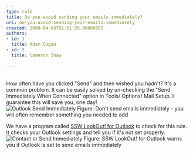 ```yaml
---
type: rule
title: Do you avoid sending your emails immediately?
uri: do-you-avoid-sending-your-emails-immediately
created: 2009-04-03T02:51:28.0000000Z
authors:
- id: 1
  title: Adam Cogan
- id: 2
  title: Cameron Shaw

---
```



<br>How often have you clicked "Send" and then wished you hadn't? It's a common problem. It can be easily solved by un-checking the "Send Immediately When Connected" option in Tools/ Options/ Mail Setup. I guarantee this will save you, one day!<br> ![Outlook Send Immediately](/Communication/RulesToBetterEmail/PublishingImages/OutlookSendImmediately.gif) Figure: Don't send emails immediately - you will often remember something you needed to add

We have a program called [SSW LookOut! for Outlook](http&#58;//www.ssw.com.au/ssw/LookOut/) to check for this rule. It checks your Outlook settings and tell you if it's not set properly.![Contact or Send Immediately](/Communication/RulesToBetterEmail/PublishingImages/ContactorSendImmediately.GIF) Figure: SSW LookOut! for Outlook warns you if Outlook is set to send emails immediately

